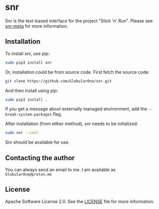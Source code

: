 # snr

Snr is the text-based interface for the project "Stick 'n' Run". Please see [snr-meta](https://github.com/GlobularOne/snr-meta) for more information.

## Installation

To install snr, use pip:

```sh
sudo pip3 install snr
```

Or, installation could be from source code. First fetch the source code:

```sh
git clone https://github.com/GlobularOne/snr.git
```

And then install using pip:

```sh
sudo pip3 install .
```

If you get a message about externally managed environment, add the `--break-system-packages` flag.

After installation (from either method), snr needs to be initialized:

```sh
sudo snr --init
```

Snr should be available for use.

## Contacting the author

You can always send an email to me. I am available as `GlobularOne@proton.me`

## License

Apache Software License 2.0. See the [LICENSE](https://github.com/GlobularOne/snr/blob/main/LICENSE) file for more information.

